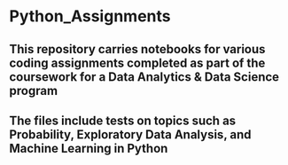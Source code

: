 # Python_Assignments
## This repository carries notebooks for various coding assignments completed as part of the coursework for a Data Analytics & Data Science program
## The files include tests on topics such as Probability, Exploratory Data Analysis, and Machine Learning in Python
